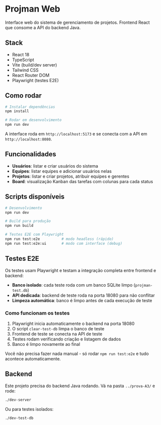 # Projman Web

Interface web do sistema de gerenciamento de projetos. Frontend React que consome a API do backend Java.

## Stack

- React 18
- TypeScript
- Vite (build/dev server)
- Tailwind CSS
- React Router DOM
- Playwright (testes E2E)

## Como rodar

```bash
# Instalar dependências
npm install

# Rodar em desenvolvimento
npm run dev
```

A interface roda em `http://localhost:5173` e se conecta com a API em `http://localhost:8080`.

## Funcionalidades

- **Usuários**: listar e criar usuários do sistema
- **Equipes**: listar equipes e adicionar usuários nelas
- **Projetos**: listar e criar projetos, atribuir equipes e gerentes
- **Board**: visualização Kanban das tarefas com colunas para cada status

## Scripts disponíveis

```bash
# Desenvolvimento
npm run dev

# Build para produção
npm run build

# Testes E2E com Playwright
npm run test:e2e          # modo headless (rápido)
npm run test:e2e:ui       # modo com interface (debug)
```

## Testes E2E

Os testes usam Playwright e testam a integração completa entre frontend e backend:

- **Banco isolado**: cada teste roda com um banco SQLite limpo (`projman-test.db`)
- **API dedicada**: backend de teste roda na porta 18080 para não conflitar
- **Limpeza automática**: banco é limpo antes de cada execução de teste

### Como funcionam os testes

1. Playwright inicia automaticamente o backend na porta 18080
2. O script `clear-test-db` limpa o banco de teste
3. Frontend de teste se conecta na API de teste
4. Testes rodam verificando criação e listagem de dados
5. Banco é limpo novamente ao final

Você não precisa fazer nada manual - só rodar `npm run test:e2e` e tudo acontece automaticamente.

## Backend

Este projeto precisa do backend Java rodando. Vá na pasta `../prova-A3/` e rode:

```bash
./dev-server
```

Ou para testes isolados:

```bash
./dev-test-db
```